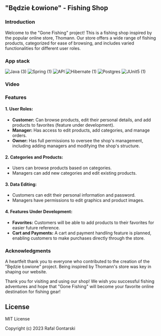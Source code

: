## "Będzie Łowione" - Fishing Shop

### Introduction

Welcome to the "Gone Fishing" project! This is a fishing shop inspired by the popular online store, Thomann. Our store offers a wide range of fishing products, categorized for ease of browsing, and includes varied functionalities for different user roles.

### App stack

![Java (3)](https://github.com/RafalGontarski/MyShop-backendV2/assets/106514250/b8e83eb5-3e28-4f6d-b9ff-4d93f3510aa4)
![Spring (1)](https://github.com/RafalGontarski/MyShop-backendV2/assets/106514250/ec02cdee-7a91-4891-83de-ef33ad64d6eb)
![API](https://github.com/RafalGontarski/MyShop-backendV2/assets/106514250/fddaf855-cb7b-49f5-918a-64f09b99626a)
![Hibernate (1)](https://github.com/RafalGontarski/MyShop-backendV2/assets/106514250/6a62543c-45f5-41cb-956a-c6a65bac3167)
![Postgres](https://github.com/RafalGontarski/MyShop-backendV2/assets/106514250/13d843a0-59d1-4f68-a8a2-c40c746d5ba2)
![JUnit5 (1)](https://github.com/RafalGontarski/MyShop-backendV2/assets/106514250/1b3cfab2-3d1a-49e2-9594-2381e72e3519)

### Video


### Features

#### 1. User Roles:
- **Customer:** Can browse products, edit their personal details, and add products to favorites (feature under development).
- **Manager:** Has access to edit products, add categories, and manage orders.
- **Owner:** Has full permissions to oversee the shop's management, including adding managers and modifying the shop's structure.

#### 2. Categories and Products:
- Users can browse products based on categories.
- Managers can add new categories and edit existing products.

#### 3. Data Editing:
- Customers can edit their personal information and password.
- Managers have permissions to edit graphics and product images.

#### 4. Features Under Development:
- **Favorites:** Customers will be able to add products to their favorites for easier future reference.
- **Cart and Payments:** A cart and payment handling feature is planned, enabling customers to make purchases directly through the store.

### Acknowledgments

A heartfelt thank you to everyone who contributed to the creation of the "Będzie Łowione" project. Being inspired by Thomann's store was key in shaping our website.

Thank you for visiting and using our shop! We wish you successful fishing adventures and hope that "Gone Fishing" will become your favorite online destination for fishing gear!

## License

MIT License

Copyright (c) 2023 Rafal Gontarski
